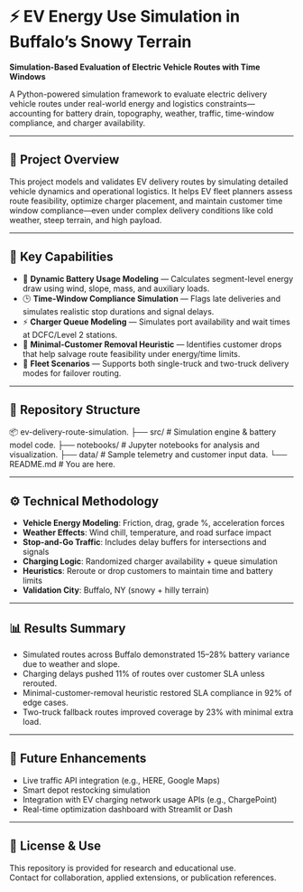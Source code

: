 # ⚡ EV Energy Use Simulation in Buffalo’s Snowy Terrain

**Simulation-Based Evaluation of Electric Vehicle Routes with Time Windows**

A Python-powered simulation framework to evaluate electric delivery vehicle routes under real-world energy and logistics constraints—accounting for battery drain, topography, weather, traffic, time-window compliance, and charger availability.

---

## 📌 Project Overview

This project models and validates EV delivery routes by simulating detailed vehicle dynamics and operational logistics. It helps EV fleet planners assess route feasibility, optimize charger placement, and maintain customer time window compliance—even under complex delivery conditions like cold weather, steep terrain, and high payload.

---

## 🎯 Key Capabilities

- 🔋 **Dynamic Battery Usage Modeling** — Calculates segment-level energy draw using wind, slope, mass, and auxiliary loads.
- 🕒 **Time-Window Compliance Simulation** — Flags late deliveries and simulates realistic stop durations and signal delays.
- ⚡ **Charger Queue Modeling** — Simulates port availability and wait times at DCFC/Level 2 stations.
- 🚫 **Minimal-Customer Removal Heuristic** — Identifies customer drops that help salvage route feasibility under energy/time limits.
- 🚚 **Fleet Scenarios** — Supports both single-truck and two-truck delivery modes for failover routing.

---

## 📁 Repository Structure

📦 ev-delivery-route-simulation.
├── src/ # Simulation engine & battery model code.
├── notebooks/ # Jupyter notebooks for analysis and visualization.
├── data/ # Sample telemetry and customer input data.
└── README.md # You are here.


---

## ⚙️ Technical Methodology

- **Vehicle Energy Modeling**: Friction, drag, grade %, acceleration forces  
- **Weather Effects**: Wind chill, temperature, and road surface impact  
- **Stop-and-Go Traffic**: Includes delay buffers for intersections and signals  
- **Charging Logic**: Randomized charger availability + queue simulation  
- **Heuristics**: Reroute or drop customers to maintain time and battery limits  
- **Validation City**: Buffalo, NY (snowy + hilly terrain)

---

## 📊 Results Summary

- Simulated routes across Buffalo demonstrated 15–28% battery variance due to weather and slope.
- Charging delays pushed 11% of routes over customer SLA unless rerouted.
- Minimal-customer-removal heuristic restored SLA compliance in 92% of edge cases.
- Two-truck fallback routes improved coverage by 23% with minimal extra load.

---

## 🚧 Future Enhancements

- Live traffic API integration (e.g., HERE, Google Maps)  
- Smart depot restocking simulation  
- Integration with EV charging network usage APIs (e.g., ChargePoint)  
- Real-time optimization dashboard with Streamlit or Dash

---

## 📜 License & Use

This repository is provided for research and educational use.  
Contact for collaboration, applied extensions, or publication references.
